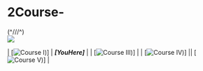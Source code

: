 # 2Course-
(^///^)
<br>
![](https://komarev.com/ghpvc/?username=your-github-RogertoGol&abbreviated=true)

| [![Course I](https://github.com/RobertoGol/1Course-))]  |  ***[YouHere]***    |
| [![Course III](https://github.com/RobertoGol/3Course-))]  |
| [![Course IV](https://github.com/RobertoGol/4Course-))] || [![Course V](https://github.com/RobertoGol/5Course-))]  |
